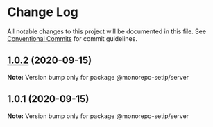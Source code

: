 # Change Log

All notable changes to this project will be documented in this file.
See [Conventional Commits](https://conventionalcommits.org) for commit guidelines.

## [1.0.2](https://github.com/AbimbolaOO/monorepo-setup/compare/v1.0.1...v1.0.2) (2020-09-15)

**Note:** Version bump only for package @monorepo-setip/server





## 1.0.1 (2020-09-15)

**Note:** Version bump only for package @monorepo-setip/server
